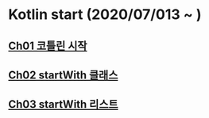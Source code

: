 # Kotlin start (2020/07/013 ~ )

## [Ch01 코틀린 시작](https://github.com/SeungWonU/kotlin-study/tree/master/kotlin%20programming/Ch01)
## [Ch02 startWith 클래스](https://github.com/SeungWonU/kotlin-study/tree/master/kotlin%20programming/Ch02)
## [Ch03 startWith 리스트](https://github.com/SeungWonU/kotlin-study/tree/master/kotlin%20programming/Ch03)
